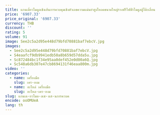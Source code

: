 ```yaml
---
title: แกนเดี่ยวโมดูลเชิงเส้นการควบคุมเชิงตัวเลขความแม่นยําสูงโหลดขนาดใหญ่รางฟรีไฟฟ้าโมดูลตู้โต๊ะเลื่อน
price: '6907.33'
price_original: '6907.33'
currency: THB
discount: ''
rating: 5
volume: 91
image: See2c5a2d95e448d79bfd70881baf7ebcV.jpg
images:
  - See2c5a2d95e448d79bfd70881baf7ebcV.jpg
  - S4eaafcf9db9941edb50a8b659d57dda5u.jpg
  - Sc872484bc1f34e95aa0def452e0d00a6Q.jpg
  - Sc548a6db307e47cb8694131f46eaa800m.jpg
video: ''
categories:
  - name: เครื่องมือ
    slug: เคร-องม
  - name: อะไหล่ เครื่องมือ
    slug: อะไหล-เคร-องม
slug: แกนเด-ยวโมด-ลเช-งเส-นการควบค
encode: ooOMUeA
lang: th
---
```

  